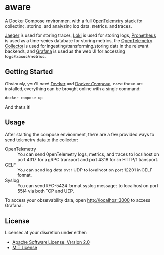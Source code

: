 # aware

A Docker Compose environment with a full [OpenTelemetry][opentelemetry] stack for collecting, storing, and analyzing log
data, metrics, and traces.

[Jaeger][jaeger] is used for storing traces, [Loki][loki] is used for storing logs, [Prometheus][prometheus] is used as
a time-series database for storing metrics, the [OpenTelemetry Collector][collector] is used for
ingesting/transforming/storing data in the relevant backends, and [Grafana][grafana] is used as the web UI for accessing
logs/traces/metrics. 

## Getting Started

Obviously, you'll need [Docker][docker] and [Docker Compose][compose], once these are installed, everything can be
brought online with a single command:

```shell
docker compose up
```

And that's it!

## Usage

After starting the compose environment, there are a few provided ways to send telemetry data to the collector:

<dl>
 <dt>OpenTelemetry</dt>
 <dd>
  You can send OpenTelemetry logs, metrics, and traces to localhost on port 4317 for a gRPC transport and port 4318
  for an HTTP/1 transport.
 </dd>
 <dt>GELF</dt>
 <dd>You can send log data over UDP to localhost on port 12201 in GELF format.</dd>
 <dt>Syslog</dt>
 <dd>You can send RFC-5424 format syslog messages to localhost on port 5514 via both TCP and UDP.</dd>
</dl>

To access your observability data, open [http://localhost:3000](http://localhost:3000) to access Grafana.

## License

Licensed at your discretion under either:

 - [Apache Software License, Version 2.0](./LICENSE-APACHE)
 - [MIT License](./LICENSE-MIT)

 [compose]: https://docs.docker.com/compose/
 [docker]: https://www.docker.com/community/open-source/
 [opentelemetry]: https://opentelemetry.io
 [jaeger]: https://jaegertracing.io
 [loki]: https://grafana.com/oss/loki/
 [prometheus]: https://prometheus.io
 [collector]: https://opentelemetry.io/docs/collector/
 [grafana]: https://grafana.com/oss/grafana/
